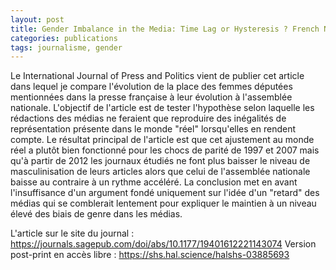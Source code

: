 ```yaml
---
layout: post
title: Gender Imbalance in the Media: Time Lag or Hysteresis ? French Newspapers, Gender Parity Shocks, and the Long and Winding Road to the Demasculinization of Political Reporting (1990–2020)
categories: publications
tags: journalisme, gender
---
```


Le International Journal of Press and Politics vient de publier cet article dans lequel je compare l'évolution de la place des femmes députées mentionnées dans la presse française à leur évolution à l'assemblée nationale. L'objectif de l'article est de tester l'hypothèse selon laquelle les rédactions des médias ne feraient que reproduire des inégalités de représentation présente dans le monde "réel" lorsqu'elles en rendent compte. Le résultat principal de l'article est que cet ajustement au monde réel a plutôt bien fonctionné pour les chocs de parité de 1997 et 2007 mais qu'à partir de 2012 les journaux étudiés ne font plus baisser le niveau de masculinisation de leurs articles alors que celui de l'assemblée nationale baisse au contraire à un rythme accéléré. La conclusion met en avant l'insuffisance d'un argument fondé uniquement sur l'idée d'un "retard" des médias qui se comblerait lentement pour expliquer le maintien à un niveau élevé des biais de genre dans les médias.

L'article sur le site du journal : https://journals.sagepub.com/doi/abs/10.1177/19401612221143074
Version post-print en accès libre : https://shs.hal.science/halshs-03885693
